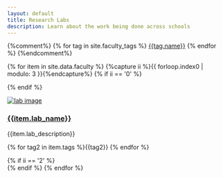 ```yaml
---
layout: default
title: Research Labs
description: Learn about the work being done across schools
---
```

<div class="container">

{%comment%}
{% for tag in site.faculty_tags %}
  <a href="{{tag.link}}"><span class="badge">{{tag.name}}</span></a>
{% endfor %}
{%endcomment%}

  {% for item in site.data.faculty %}
    {%capture ii %}{{ forloop.index0 | modulo: 3 }}{%endcapture%}
    {% if ii == '0' %}
    <div class="row">
    {% endif %}
    <div class="col-sm-4">
    <div class="thumbnail">
      <p><a href="{{item.lab_link}}"><img class="img-responsive" src="{{site.base_path}}{{item.lab_image}}" alt="lab image"></a></p>
      <div class="caption">
        <h3><a href="{{item.lab_link}}">{{item.lab_name}}</a></h3>
        <p></p>
        <p>{{item.lab_description}}</p>
        <p>{% for tag2 in item.tags %}<span class="badge">{{tag2}}</span> {% endfor %}</p>
      </div>
    </div>
    </div>
    {% if ii == '2' %}
    </div>
    {% endif %}
    {% endfor %}
</div>